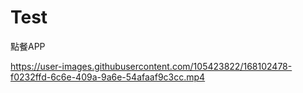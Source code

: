 # Test
點餐APP


https://user-images.githubusercontent.com/105423822/168102478-f0232ffd-6c6e-409a-9a6e-54afaaf9c3cc.mp4

